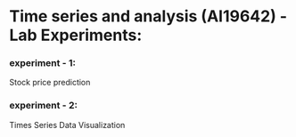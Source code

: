 <h1>Time series and analysis (AI19642) - Lab Experiments:</h1>
<p>
<h3>experiment - 1:</h3> Stock price prediction
<h3>experiment - 2:</h3> Times Series Data Visualization
</p>
